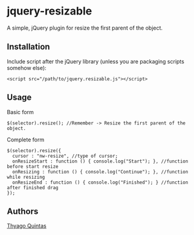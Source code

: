 # jquery-resizable

A simple, jQuery plugin for resize the first parent of the object.

## Installation

Include script after the jQuery library (unless you are packaging scripts somehow else):

    <script src="/path/to/jquery.resizable.js"></script>

## Usage

Basic form

    $(selector).resize(); //Remember -> Resize the first parent of the object.

Complete form

    $(selector).resize({
      cursor : "nw-resize", //type of cursor;
      onResizeStart : function () { console.log("Start"); }, //function before start resize
      onResizing : function () { console.log("Continue"); }, //function while resizing 
      onResizeEnd : function () { console.log("Finished"); } //function after finished drag
    });

## Authors
[Thyago Quintas](https://github.com/thyagoquintas)